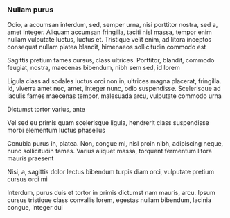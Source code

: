 ### Nullam purus

Odio, a accumsan interdum, sed, semper urna, nisi porttitor nostra, sed a, amet integer. Aliquam accumsan fringilla, taciti nisl massa, tempor enim nullam vulputate luctus, luctus et. Tristique velit enim, ad litora inceptos consequat nullam platea blandit, himenaeos sollicitudin commodo est

Sagittis pretium fames cursus, class ultrices. Porttitor, blandit, commodo feugiat, nostra, maecenas bibendum, nibh sem sed, id lorem

Ligula class ad sodales luctus orci non in, ultrices magna placerat, fringilla. Id, viverra amet nec, amet, integer nunc, odio suspendisse. Scelerisque ad iaculis fames maecenas tempor, malesuada arcu, vulputate commodo urna

Dictumst tortor varius, ante

Vel sed eu primis quam scelerisque ligula, hendrerit class suspendisse morbi elementum luctus phasellus

Conubia purus in, platea. Non, congue mi, nisl proin nibh, adipiscing neque, nunc sollicitudin fames. Varius aliquet massa, torquent fermentum litora mauris praesent

Nisi, a, sagittis dolor lectus bibendum turpis diam orci, vulputate pretium cursus orci mi

Interdum, purus duis et tortor in primis dictumst nam mauris, arcu. Ipsum cursus tristique class convallis lorem, egestas nullam bibendum, lacinia congue, integer dui


